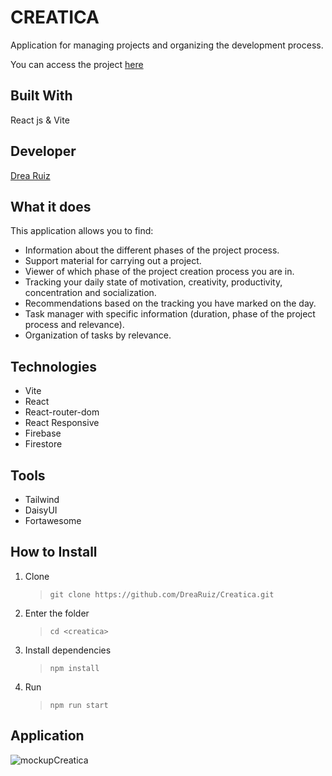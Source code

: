 # CREATICA
Application for managing projects and organizing the development process.

You can access the project [here](https://creatica-drearuiz.vercel.app/)


## Built With
React js & Vite


## Developer
[Drea Ruiz](https://github.com/drearuiz/)

## What it does
This application allows you to find:

- Information about the different phases of the project process.
- Support material for carrying out a project.
- Viewer of which phase of the project creation process you are in.
- Tracking your daily state of motivation, creativity, productivity, concentration and socialization.
- Recommendations based on the tracking you have marked on the day.
- Task manager with specific information (duration, phase of the project process and relevance).
- Organization of tasks by relevance.

## Technologies
- Vite
- React
- React-router-dom
- React Responsive
- Firebase
- Firestore

## Tools
- Tailwind
- DaisyUI
- Fortawesome


## How to Install
1. Clone 
    > `git clone https://github.com/DreaRuiz/Creatica.git`
2. Enter the folder
    > `cd <creatica>`
3. Install dependencies 
    >`npm install`    
4. Run
    >`npm run start`


## Application

![mockupCreatica](https://user-images.githubusercontent.com/108264052/224997546-8bb9ea4f-df02-4f58-ac79-b43050806929.png)
